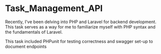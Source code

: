 # Task_Management_API

Recently, I've been delving into PHP and Laravel for backend development. This task serves as a way for me to familiarize myself with PHP syntax and the fundamentals of Laravel.

This task included PHPunit for testing correctness and swagger set-up to document endpoints 

